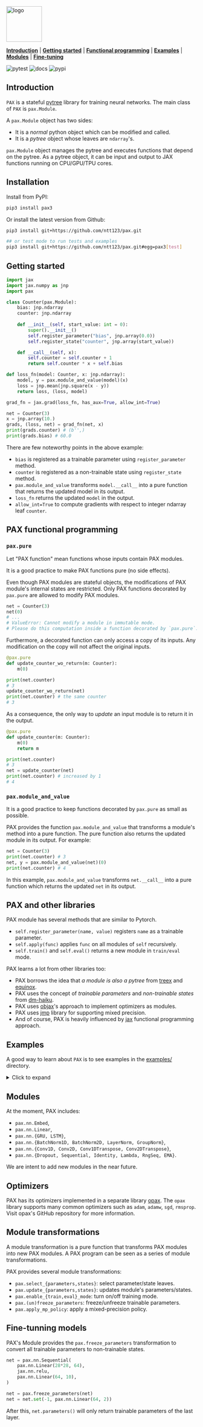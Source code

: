 <div align="left">
<img src="https://raw.githubusercontent.com/NTT123/pax/main/images/pax_logo.png" alt="logo" width="94px"></img>
</div>

[**Introduction**](#introduction)
| [**Getting started**](#gettingstarted)
| [**Functional programming**](#functional)
| [**Examples**](https://github.com/ntt123/pax/tree/main/examples/)
| [**Modules**](#modules)
| [**Fine-tuning**](#finetune)

![pytest](https://github.com/ntt123/pax/workflows/pytest/badge.svg)
![docs](https://readthedocs.org/projects/pax/badge/?version=main)
![pypi](https://img.shields.io/pypi/v/pax3)


## Introduction<a id="introduction"></a>

``PAX`` is a stateful [pytree](https://jax.readthedocs.io/en/latest/pytrees.html) library for training neural networks. The main class of `PAX` is `pax.Module`.

A `pax.Module` object has two sides:

* It is a _normal_ python object which can be modified and called.
* It is a _pytree_ object whose leaves are `ndarray`'s.

``pax.Module`` object manages the pytree and executes functions that depend on the pytree. As a pytree object, it can be input and output to JAX functions running on CPU/GPU/TPU cores.


## Installation<a id="installation"></a>

Install from PyPI:

```bash
pip3 install pax3
```

Or install the latest version from Github:

```bash
pip3 install git+https://github.com/ntt123/pax.git

## or test mode to run tests and examples
pip3 install git+https://github.com/ntt123/pax.git#egg=pax3[test]
```


## Getting started<a id="gettingstarted"></a>

```python
import jax
import jax.numpy as jnp
import pax

class Counter(pax.Module):
    bias: jnp.ndarray
    counter: jnp.ndarray
    
    def __init__(self, start_value: int = 0):
        super().__init__()
        self.register_parameter("bias", jnp.array(0.0))
        self.register_state("counter", jnp.array(start_value))

    def __call__(self, x):
        self.counter = self.counter + 1
        return self.counter * x + self.bias

def loss_fn(model: Counter, x: jnp.ndarray):
    model, y = pax.module_and_value(model)(x)
    loss = jnp.mean(jnp.square(x - y))
    return loss, (loss, model)

grad_fn = jax.grad(loss_fn, has_aux=True, allow_int=True)

net = Counter(3)
x = jnp.array(10.)
grads, (loss, net) = grad_fn(net, x)
print(grads.counter) # (b'',)
print(grads.bias) # 60.0
```

There are few noteworthy points in the above example:

* ``bias`` is registered as a trainable parameter using ``register_parameter`` method.
* ``counter`` is registered as a non-trainable state using ``register_state`` method.
* ``pax.module_and_value`` transforms `model.__call__` into a 
  pure function that returns the updated model in its output.
* ``loss_fn`` returns the updated `model` in the output.
* ``allow_int=True`` to compute gradients with respect to integer ndarray leaf `counter`.

## PAX functional programming<a id="functional"></a>

### `pax.pure`

Let "PAX function" mean functions whose inputs contain PAX modules.

It is a good practice to make PAX functions pure (no side effects).

Even though PAX modules are stateful objects, the modifications of PAX module's internal states are restricted. 
Only PAX functions decorated by `pax.pure` are allowed to modify PAX modules.

```python
net = Counter(3)
net(0)
# ...
# ValueError: Cannot modify a module in immutable mode.
# Please do this computation inside a function decorated by `pax.pure`.
```

Furthermore, a decorated function can only access a copy of its inputs. Any modification on the copy will not affect the original inputs.

```python
@pax.pure
def update_counter_wo_return(m: Counter):
    m(0)

print(net.counter)
# 3
update_counter_wo_return(net)
print(net.counter) # the same counter
# 3
```

As a consequence, the only way to *update* an input module is to return it in the output.

```python
@pax.pure
def update_counter(m: Counter):
    m(0)
    return m

print(net.counter)
# 3
net = update_counter(net)
print(net.counter) # increased by 1
# 4
```

### `pax.module_and_value`

It is a good practice to keep functions decorated by `pax.pure` as small as possible.

PAX provides the function `pax.module_and_value` that transforms a module's method into a pure function. The pure function also returns the updated module in its output. For example:

```python
net = Counter(3)
print(net.counter) # 3
net, y = pax.module_and_value(net)(0)
print(net.counter) # 4
```

In this example, `pax.module_and_value` transforms `net.__call__` into a pure function which returns the updated `net` in its output.


## PAX and other libraries <a id="paxandfriends"></a>

PAX module has several methods that are similar to Pytorch. 

- ``self.register_parameter(name, value)`` registers ``name`` as a trainable parameter.
- ``self.apply(func)`` applies ``func`` on all modules of ``self`` recursively.
- ``self.train()`` and ``self.eval()`` returns a new module in ``train/eval`` mode.

PAX learns a lot from other libraries too:
- PAX borrows the idea that _a module is also a pytree_ from [treex] and [equinox]. 
- PAX uses the concept of _trainable parameters_ and _non-trainable states_ from [dm-haiku].
- PAX uses [objax]'s approach to implement optimizers as modules. 
- PAX uses [jmp] library for supporting mixed precision. 
- And of course, PAX is heavily influenced by [jax] functional programming approach.


## Examples<a id="examples"></a>

A good way to learn about ``PAX`` is to see examples in the [examples/](./examples) directory.


<details>
<summary>Click to expand</summary>

| Path     |      Description      |
|----------|-----------------------|
| ``char_rnn.py``  |  train a RNN language model on TPU.             |
| ``transformer/`` |    train a Transformer language model on TPU.   |
| ``mnist.py``     | train an image classifier on `MNIST` dataset.   |
| ``notebooks/VAE.ipynb``   | train a variational autoencoder.       |
| ``notebooks/DCGAN.ipynb`` | train a DCGAN model on `Celeb-A` dataset. |
| ``notebooks/fine_tuning_resnet18.ipynb``    | finetune a pretrained ResNet18 model on `cats vs dogs` dataset. |
| ``notebooks/mixed_precision.ipynb`` | train a U-Net image segmentation with mixed precision. |
| ``mnist_mixed_precision.py`` (experimental) | train an image classifier with mixed precision. |
| ``wave_gru/`` | train a WaveGRU vocoder: convert mel-spectrogram to waveform. |
| ``denoising_diffusion/`` | train a denoising diffusion model on `Celeb-A` dataset. |

</details>




## Modules<a id="modules"></a>

At the moment, PAX includes: 

* ``pax.nn.Embed``,
* ``pax.nn.Linear``, 
* ``pax.nn.{GRU, LSTM}``,
* ``pax.nn.{BatchNorm1D, BatchNorm2D, LayerNorm, GroupNorm}``, 
* ``pax.nn.{Conv1D, Conv2D, Conv1DTranspose, Conv2DTranspose}``, 
* ``pax.nn.{Dropout, Sequential, Identity, Lambda, RngSeq, EMA}``.

We are intent to add new modules in the near future.

## Optimizers<a id="optimizers"></a>

PAX has its optimizers implemented in a separate library [opax](https://github.com/ntt123/opax). The `opax` library supports many common optimizers such as `adam`, `adamw`, `sgd`, `rmsprop`. Visit opax's GitHub repository for more information. 


## Module transformations<a id="transformations"></a>

A module transformation is a pure function that transforms PAX modules into new PAX modules.
A PAX program can be seen as a series of module transformations.

PAX provides several module transformations:

- `pax.select_{parameters,states}`: select parameter/state leaves.
- `pax.update_{parameters,states}`: updates module's parameters/states.
- `pax.enable_{train,eval}_mode`: turn on/off training mode.
- `pax.(un)freeze_parameters`: freeze/unfreeze trainable parameters.
- `pax.apply_mp_policy`: apply a mixed-precision policy.


## Fine-tunning models<a id="finetune"></a>

PAX's Module provides the ``pax.freeze_parameters`` transformation to convert all trainable parameters to non-trainable states.

```python
net = pax.nn.Sequential(
    pax.nn.Linear(28*28, 64),
    jax.nn.relu,
    pax.nn.Linear(64, 10),
)

net = pax.freeze_parameters(net) 
net = net.set(-1, pax.nn.Linear(64, 2))
```

After this, ``net.parameters()`` will only return trainable parameters of the last layer.


[jax]: https://github.com/google/jax
[objax]: https://github.com/google/objax
[dm-haiku]: https://github.com/deepmind/dm-haiku
[optax]: https://github.com/deepmind/optax
[jmp]: https://github.com/deepmind/jmp
[pytorch]: https://github.com/pytorch/pytorch
[treex]: https://github.com/cgarciae/treex
[equinox]: https://github.com/patrick-kidger/equinox
